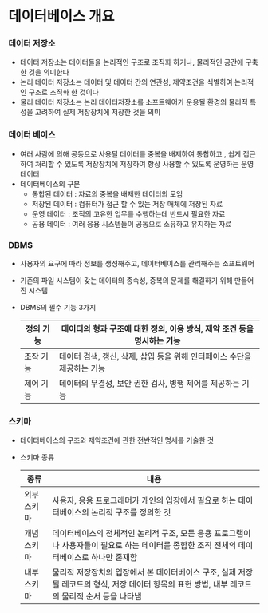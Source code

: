 # 데이터베이스 개요

### 데이터 저장소

- 데이터 저장소는 데이터들을 논리적인 구조로 조직화 하거나, 물리적인 공간에 구축한 것을 의미한다
- 논리 데이터 저장소는 데이터 및 데이터 간의 연관성, 제약조건을 식별하여 논리적인 구조로 조직화 한 것이다
- 물리 데이터 저장소는 논리 데이터저장소를 소프트웨어가 운용될 환경의 물리적 특성을 고려하여 실제 저장장치에 저장한 것을 의미



### 데이터 베이스

- 여러 사람에 의해 공동으로 사용될 데이터를 중복을 배제하여 통합하고 , 쉽게 접근하여 처리할 수 있도록 저장장치에 저장하여 항상 사용할 수 있도록 운영하는 운영 데이터
- 데이터베이스의 구분
  - 통합된 데이터 : 자료의 중복을 배제한 데이터의 모임
  - 저장된 데이터 : 컴퓨터가 접근 할 수 있는 저장 매체에 저장된 자료
  - 운영 데이터 :  조직의 고유한 업무를 수행하는데 반드시 필요한 자료
  - 공용 데이터 : 여러 응용 시스템들이 공동으로 소유하고 유지하는 자료



### DBMS

- 사용자의 요구에 따라 정보를 생성해주고, 데이터베이스를 관리해주는 소프트웨어

- 기존의 파일 시스템이 갖는 데이터의 종속성, 중복의 문제를 해결하기 위해 만들어진 시스템

- DBMS의 필수 기능 3가지

  | 정의 기능 | 데이터의 형과 구조에 대한 정의, 이용 방식, 제약 조건 등을 명시하는 기능 |
  | --------- | ------------------------------------------------------------ |
  | 조작 기능 | 데이터 검색, 갱신, 삭제, 삽입 등을 위해 인터페이스 수단을 제공하는 기능 |
  | 제어 기능 | 데이터의 무결성, 보안 권한 검사, 병행 제어를 제공하는 기능   |



### 스키마 

- 데이터베이스의 구조와 제약조건에 관한 전반적인 명세를 기술한 것

- 스키마 종류

  | 종류        | 내용                                                         |
  | ----------- | ------------------------------------------------------------ |
  | 외부 스키마 | 사용자, 응용 프로그래머가 개인의 입장에서 필요로 하는 데이터베이스의 논리적 구조를 정의한 것 |
  | 개념 스키마 | 데이터베이스의 전체적인 논리적 구조, 모든 응용 프로그램이나 사용자들이 필요로 하는 데이터를 종합한 조직 전체의 데이터베이스로 하나만 존재함 |
  | 내부 스키마 | 물리적 저장장치의 입장에서 본 데이터베이스 구조, 실제 저장될 레코드의 형식, 저장 데이터 항목의 표현 방법, 내부 레코드의 물리적 순서 등을 나타냄 |

  
